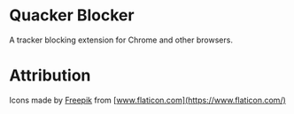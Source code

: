 # Quacker Blocker #
A tracker blocking extension for Chrome and other browsers.

# Attribution #
Icons made by [Freepik](https://www.flaticon.com/authors/freepik) from [www.flaticon.com](https://www.flaticon.com/)
